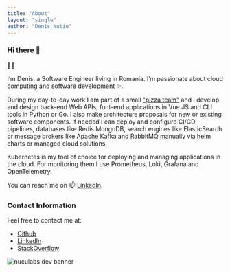 ```yaml
---
title: "About"
layout: "single"
author: "Denis Nutiu"
---
```

### Hi there 👋

🧑‍💻

I’m Denis, a Software Engineer living in Romania. I’m passionate about cloud computing 
and software development ✨.

During my day-to-day work I am part of a small ["pizza team"](https://martinfowler.com/bliki/TwoPizzaTeam.html) and I develop and design back-end Web APIs, font-end applications in Vue.JS and CLI tools in Python or Go. I also make architecture proposals for new or existing software components.
If needed I can deploy and configure CI/CD pipelines, databases like Redis MongoDB, search engines like ElasticSearch or message brokers like Apache Kafka and RabbitMQ manually via helm charts or managed cloud solutions.

Kubernetes is my tool of choice for deploying and managing applications in the cloud. For monitoring them I use Prometheus, Loki, Grafana and OpenTelemetry.

You can reach me on 📫 [LinkedIn](https://www.linkedin.com/in/denisnutiu/).

### Contact Information
Feel free to contact me at:

- [Github](https://github.com/dnutiu)
- [LinkedIn](https://linkedin.com/in/denisnutiu)
- [StackOverflow](https://stackoverflow.com/users/4092044/denis-nutiu)

![nuculabs dev banner](/images/blog-banner.webp)
